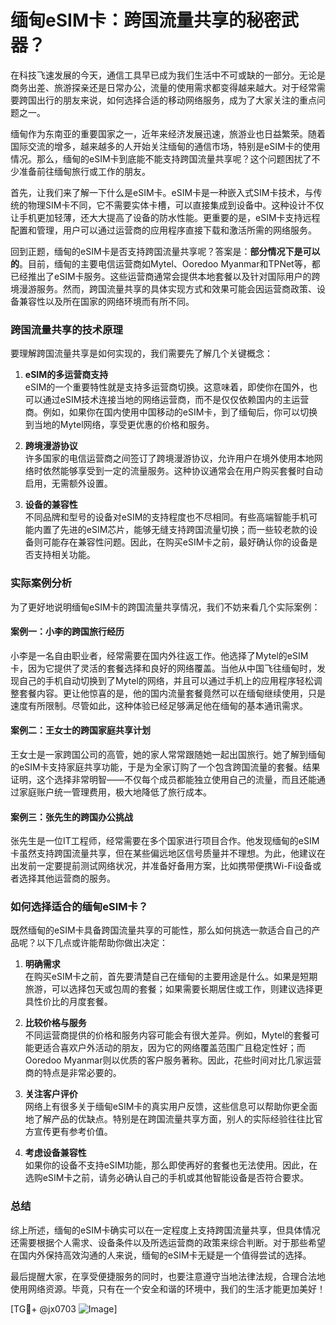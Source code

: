 # 缅甸eSIM卡：跨国流量共享的秘密武器？

在科技飞速发展的今天，通信工具早已成为我们生活中不可或缺的一部分。无论是商务出差、旅游探亲还是日常办公，流量的使用需求都变得越来越大。对于经常需要跨国出行的朋友来说，如何选择合适的移动网络服务，成为了大家关注的重点问题之一。

缅甸作为东南亚的重要国家之一，近年来经济发展迅速，旅游业也日益繁荣。随着国际交流的增多，越来越多的人开始关注缅甸的通信市场，特别是eSIM卡的使用情况。那么，缅甸的eSIM卡到底能不能支持跨国流量共享呢？这个问题困扰了不少准备前往缅甸旅行或工作的朋友。

首先，让我们来了解一下什么是eSIM卡。eSIM卡是一种嵌入式SIM卡技术，与传统的物理SIM卡不同，它不需要实体卡槽，可以直接集成到设备中。这种设计不仅让手机更加轻薄，还大大提高了设备的防水性能。更重要的是，eSIM卡支持远程配置和管理，用户可以通过运营商的应用程序直接下载和激活所需的网络服务。

回到正题，缅甸的eSIM卡是否支持跨国流量共享呢？答案是：**部分情况下是可以的**。目前，缅甸的主要电信运营商如Mytel、Ooredoo Myanmar和TPNet等，都已经推出了eSIM卡服务。这些运营商通常会提供本地套餐以及针对国际用户的跨境漫游服务。然而，跨国流量共享的具体实现方式和效果可能会因运营商政策、设备兼容性以及所在国家的网络环境而有所不同。

### 跨国流量共享的技术原理

要理解跨国流量共享是如何实现的，我们需要先了解几个关键概念：

1. **eSIM的多运营商支持**  
   eSIM的一个重要特性就是支持多运营商切换。这意味着，即使你在国外，也可以通过eSIM技术连接当地的网络运营商，而不是仅仅依赖国内的主运营商。例如，如果你在国内使用中国移动的eSIM卡，到了缅甸后，你可以切换到当地的Mytel网络，享受更优惠的价格和服务。

2. **跨境漫游协议**  
   许多国家的电信运营商之间签订了跨境漫游协议，允许用户在境外使用本地网络时依然能够享受到一定的流量服务。这种协议通常会在用户购买套餐时自动启用，无需额外设置。

3. **设备的兼容性**  
   不同品牌和型号的设备对eSIM的支持程度也不尽相同。有些高端智能手机可能内置了先进的eSIM芯片，能够无缝支持跨国流量切换；而一些较老款的设备则可能存在兼容性问题。因此，在购买eSIM卡之前，最好确认你的设备是否支持相关功能。

### 实际案例分析

为了更好地说明缅甸eSIM卡的跨国流量共享情况，我们不妨来看几个实际案例：

#### 案例一：小李的跨国旅行经历  
小李是一名自由职业者，经常需要在国内外往返工作。他选择了Mytel的eSIM卡，因为它提供了灵活的套餐选择和良好的网络覆盖。当他从中国飞往缅甸时，发现自己的手机自动切换到了Mytel的网络，并且可以通过手机上的应用程序轻松调整套餐内容。更让他惊喜的是，他的国内流量套餐竟然可以在缅甸继续使用，只是速度有所限制。尽管如此，这种体验已经足够满足他在缅甸的基本通讯需求。

#### 案例二：王女士的跨国家庭共享计划  
王女士是一家跨国公司的高管，她的家人常常跟随她一起出国旅行。她了解到缅甸的eSIM卡支持家庭共享功能，于是为全家订购了一个包含跨国流量的套餐。结果证明，这个选择非常明智——不仅每个成员都能独立使用自己的流量，而且还能通过家庭账户统一管理费用，极大地降低了旅行成本。

#### 案例三：张先生的跨国办公挑战  
张先生是一位IT工程师，经常需要在多个国家进行项目合作。他发现缅甸的eSIM卡虽然支持跨国流量共享，但在某些偏远地区信号质量并不理想。为此，他建议在出发前一定要提前测试网络状况，并准备好备用方案，比如携带便携Wi-Fi设备或者选择其他运营商的服务。

### 如何选择适合的缅甸eSIM卡？

既然缅甸的eSIM卡具备跨国流量共享的可能性，那么如何挑选一款适合自己的产品呢？以下几点或许能帮助你做出决定：

1. **明确需求**  
   在购买eSIM卡之前，首先要清楚自己在缅甸的主要用途是什么。如果是短期旅游，可以选择包天或包周的套餐；如果需要长期居住或工作，则建议选择更具性价比的月度套餐。

2. **比较价格与服务**  
   不同运营商提供的价格和服务内容可能会有很大差异。例如，Mytel的套餐可能更适合喜欢户外活动的朋友，因为它的网络覆盖范围广且稳定性好；而Ooredoo Myanmar则以优质的客户服务著称。因此，花些时间对比几家运营商的特点是非常必要的。

3. **关注客户评价**  
   网络上有很多关于缅甸eSIM卡的真实用户反馈，这些信息可以帮助你更全面地了解产品的优缺点。特别是在跨国流量共享方面，别人的实际经验往往比官方宣传更有参考价值。

4. **考虑设备兼容性**  
   如果你的设备不支持eSIM功能，那么即使再好的套餐也无法使用。因此，在选购eSIM卡之前，请务必确认自己的手机或其他智能设备是否符合要求。

### 总结

综上所述，缅甸的eSIM卡确实可以在一定程度上支持跨国流量共享，但具体情况还需要根据个人需求、设备条件以及所选运营商的政策来综合判断。对于那些希望在国内外保持高效沟通的人来说，缅甸的eSIM卡无疑是一个值得尝试的选择。

最后提醒大家，在享受便捷服务的同时，也要注意遵守当地法律法规，合理合法地使用网络资源。毕竟，只有在一个安全和谐的环境中，我们的生活才能更加美好！

[TG💪+ @jx0703 ![Image](https://github.com/user-attachments/assets/dbca1d08-cadb-493c-b0ec-ad6f7a83f270)]